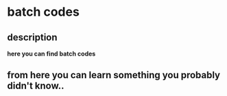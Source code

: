 # batch codes

## description
**here you can find batch codes**
## from here you can learn something you probably didn't know..
